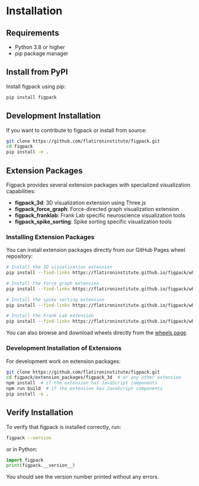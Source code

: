 # Installation

## Requirements

- Python 3.8 or higher
- pip package manager

## Install from PyPI

Install figpack using pip:

```bash
pip install figpack
```

## Development Installation

If you want to contribute to figpack or install from source:

```bash
git clone https://github.com/flatironinstitute/figpack.git
cd figpack
pip install -e .
```

## Extension Packages

Figpack provides several extension packages with specialized visualization capabilities:

- **figpack_3d**: 3D visualization extension using Three.js
- **figpack_force_graph**: Force-directed graph visualization extension  
- **figpack_franklab**: Frank Lab specific neuroscience visualization tools
- **figpack_spike_sorting**: Spike sorting specific visualization tools

### Installing Extension Packages

You can install extension packages directly from our GitHub Pages wheel repository:

```bash
# Install the 3D visualization extension
pip install --find-links https://flatironinstitute.github.io/figpack/wheels/ figpack_3d

# Install the force graph extension
pip install --find-links https://flatironinstitute.github.io/figpack/wheels/ figpack_force_graph

# Install the spike sorting extension
pip install --find-links https://flatironinstitute.github.io/figpack/wheels/ figpack_spike_sorting

# Install the Frank Lab extension
pip install --find-links https://flatironinstitute.github.io/figpack/wheels/ figpack_franklab
```

You can also browse and download wheels directly from the [wheels page](wheels/).

### Development Installation of Extensions

For development work on extension packages:

```bash
git clone https://github.com/flatironinstitute/figpack.git
cd figpack/extension_packages/figpack_3d  # or any other extension
npm install  # if the extension has JavaScript components
npm run build  # if the extension has JavaScript components
pip install -e .
```

## Verify Installation

To verify that figpack is installed correctly, run:

```bash
figpack --version
```

or in Python:

```python
import figpack
print(figpack.__version__)
```

You should see the version number printed without any errors.
